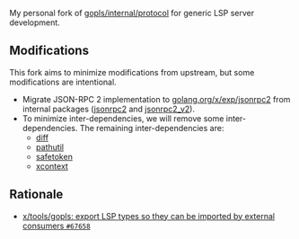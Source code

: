 My personal fork of [gopls/internal/protocol](https://github.com/golang/tools/tree/master/gopls/internal/protocol) for generic LSP server development.

## Modifications

This fork aims to minimize modifications from upstream, but some modifications are intentional.

- Migrate JSON-RPC 2 implementation to [golang.org/x/exp/jsonrpc2](https://pkg.go.dev/golang.org/x/exp/jsonrpc2) from internal packages ([jsonrpc2](https://pkg.go.dev/golang.org/x/tools/internal/jsonrpc2) and [jsonrpc2_v2](https://pkg.go.dev/golang.org/x/tools/internal/jsonrpc2_v2)).
- To minimize inter-dependencies, we will remove some inter-dependencies. The remaining inter-dependencies are:
  - [diff](https://pkg.go.dev/golang.org/x/tools/internal/diff)
  - [pathutil](https://pkg.go.dev/golang.org/x/tools/gopls/internal/util/pathutil)
  - [safetoken](https://pkg.go.dev/golang.org/x/tools/gopls/internal/util/safetoken)
  - [xcontext](https://pkg.go.dev/golang.org/x/tools/internal/xcontext)

## Rationale

- [x/tools/gopls: export LSP types so they can be imported by external consumers `#67658`](https://github.com/golang/go/issues/67658)